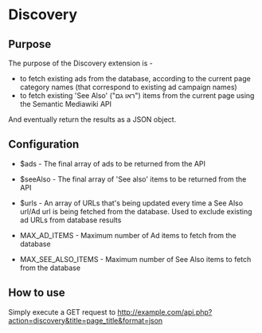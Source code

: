 # Discovery

## Purpose

The purpose of the Discovery extension is -
- to fetch existing ads from the database, according to the current page category names (that correspond to existing ad campaign names)
- to fetch existing 'See Also' ("ראו גם") items from the current page using the Semantic Mediawiki API

And eventually return the results as a JSON object.

## Configuration

- $ads - The final array of ads to be returned from the API

- $seeAlso - The final array of 'See also' items to be returned from the API

- $urls - An array of URLs that's being updated every time a See Also url/Ad url is being fetched from the database. Used to exclude existing ad URLs from database results

- MAX_AD_ITEMS - Maximum number of Ad items to fetch from the database

- MAX_SEE_ALSO_ITEMS - Maximum number of See Also items to fetch from the database

## How to use

Simply execute a GET request to http://example.com/api.php?action=discovery&title=page_title&format=json
